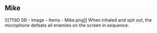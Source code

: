 ## Mike
![[TfSD SB - Image - Items - Mike.png]]
When inhaled and spit out, the microphone defeats all enemies on the screen in sequence.